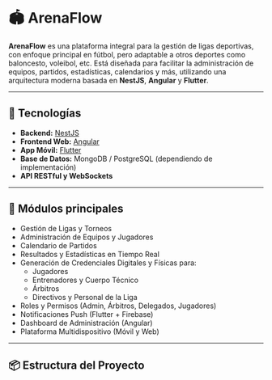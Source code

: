 # 🏟️ ArenaFlow

**ArenaFlow** es una plataforma integral para la gestión de ligas deportivas, con enfoque principal en fútbol, pero adaptable a otros deportes como baloncesto, voleibol, etc. Está diseñada para facilitar la administración de equipos, partidos, estadísticas, calendarios y más, utilizando una arquitectura moderna basada en **NestJS**, **Angular** y **Flutter**.

---

## 🚀 Tecnologías

- **Backend:** [NestJS](https://nestjs.com/)
- **Frontend Web:** [Angular](https://angular.io/)
- **App Móvil:** [Flutter](https://flutter.dev/)
- **Base de Datos:** MongoDB / PostgreSQL (dependiendo de implementación)
- **API RESTful y WebSockets**

---

## 🧩 Módulos principales

- Gestión de Ligas y Torneos
- Administración de Equipos y Jugadores
- Calendario de Partidos
- Resultados y Estadísticas en Tiempo Real
- Generación de Credenciales Digitales y Físicas para:
  - Jugadores
  - Entrenadores y Cuerpo Técnico
  - Árbitros
  - Directivos y Personal de la Liga
- Roles y Permisos (Admin, Árbitros, Delegados, Jugadores)
- Notificaciones Push (Flutter + Firebase)
- Dashboard de Administración (Angular)
- Plataforma Multidispositivo (Móvil y Web)

---

## 📦 Estructura del Proyecto

